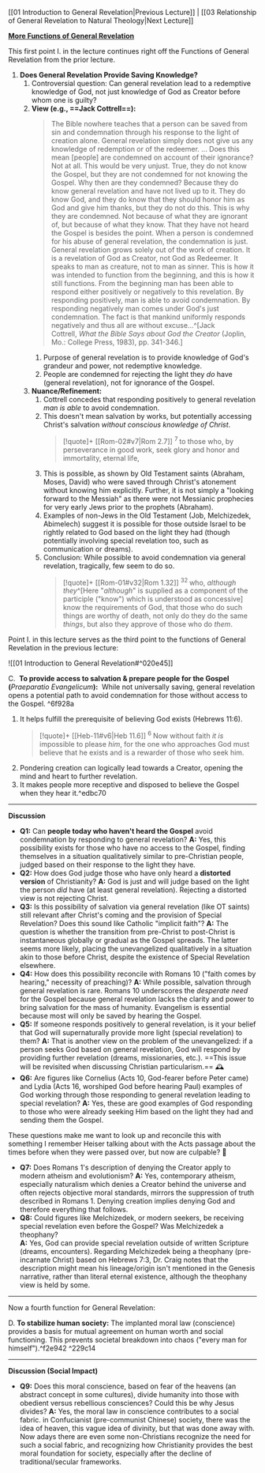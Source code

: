 ﻿[[01 Introduction to General Revelation|Previous Lecture]] | [[03 Relationship of General Revelation to Natural Theology|Next Lecture]]

**[More Functions of General Revelation](https://www.reasonablefaith.org/podcasts/defenders-podcast-series-3/s3-doctrine-of-revelation/doctrine-of-revelation-part-2)**

This first point I. in the lecture continues right off the Functions of General Revelation from the prior lecture.

1. **Does General Revelation Provide Saving Knowledge?**
    1. Controversial question: Can general revelation lead to a redemptive knowledge of God, not just knowledge of God as Creator before whom one is guilty?
    2. **View (e.g., ==Jack Cottrell==):**
       > The Bible nowhere teaches that a person can be saved from sin and condemnation through his response to the light of creation alone. General revelation simply does not give us any knowledge of redemption or of the redeemer. ... Does this mean [people] are condemned on account of their ignorance? Not at all. This would be very unjust. True, they do not know the Gospel, but they are not condemned for not knowing the Gospel. Why then are they condemned? Because they do know general revelation and have not lived up to it. They do know God, and they do know that they should honor him as God and give him thanks, but they do not do this. This is why they are condemned. Not because of what they are ignorant of, but because of what they know. That they have not heard the Gospel is besides the point. When a person is condemned for his abuse of general revelation, the condemnation is just. General revelation grows solely out of the work of creation. It is a revelation of God as Creator, not God as Redeemer. It speaks to man as creature, not to man as sinner. This is how it was intended to function from the beginning, and this is how it still functions. From the beginning man has been able to respond either positively or negatively to this revelation. By responding positively, man is able to avoid condemnation. By responding negatively man comes under God's just condemnation. The fact is that mankind uniformly responds negatively and thus all are without excuse...^[Jack Cottrell, _What the Bible Says about God the Creator_ (Joplin, Mo.: College Press, 1983), pp. 341-346.]
        1. Purpose of general revelation is to provide knowledge of God's grandeur and power, not redemptive knowledge.
        2. People are condemned for rejecting the light they *do* have (general revelation), not for ignorance of the Gospel.
    3. **Nuance/Refinement:**
        1. Cottrell concedes that responding positively to general revelation *man is able* to avoid condemnation.
        2. This doesn't mean salvation by works, but potentially accessing Christ's salvation *without conscious knowledge of Christ*.
           > [!quote]+ [[Rom-02#v7|Rom 2.7]]
           > <sup> 7 </sup>to those who, by perseverance in good work, seek glory and honor and immortality, eternal life, 
        3. This is possible, as shown by Old Testament saints (Abraham, Moses, David) who were saved through Christ's atonement without knowing him explicitly. Further, it is not simply a "looking forward to the Messiah" as there were not Messianic prophecies for very early Jews prior to the prophets (Abraham).
        4. Examples of non-Jews in the Old Testament (Job, Melchizedek, Abimelech) suggest it is possible for those outside Israel to be rightly related to God based on the light they had (though potentially involving special revelation too, such as communication or dreams).
        5. Conclusion: While possible to avoid condemnation via general revelation, tragically, few seem to do so.
           > [!quote]+ [[Rom-01#v32|Rom 1.32]]
           > <sup> 32 </sup>who, _although they_^[Here "_although_" is supplied as a component of the participle ("know") which is understood as concessive] know the requirements of God, that those who do such things are worthy of death, not only do they do the same _things_, but also they approve of those who do _them_. 

Point I. in this lecture serves as the third point to the functions of General Revelation in the previous lecture:

![[01 Introduction to General Revelation#^020e45]]

C.  **To provide access to salvation & prepare people for the Gospel (**_Praeparatio Evangelicum_**):** 
While not universally saving, general revelation opens a potential path to avoid condemnation for those without access to the Gospel. ^6f928a
1. It helps fulfill the prerequisite of believing God exists (Hebrews 11:6).
   > [!quote]+ [[Heb-11#v6|Heb 11.6]]
   > <sup> 6 </sup>Now without faith _it is_ impossible to please _him_, for the one who approaches God must believe that he exists and is a rewarder of those who seek him. 
2. Pondering creation can logically lead towards a Creator, opening the mind and heart to further revelation.
3. It makes people more receptive and disposed to believe the Gospel when they hear it.^edbc70


---

**Discussion**

- **Q1:** Can **people today who haven't heard the Gospel** avoid condemnation by responding to general revelation?
  **A:** Yes, this possibility exists for those who have no access to the Gospel, finding themselves in a situation qualitatively similar to pre-Christian people, judged based on their response to the light they have.
- **Q2:** How does God judge those who have only heard a **distorted version** of Christianity?
  **A:** God is just and will judge based on the light the person *did* have (at least general revelation). Rejecting a distorted view is not rejecting Christ.
- **Q3:** Is this possibility of salvation via general revelation (like OT saints) still relevant after Christ's coming and the provision of Special Revelation? Does this sound like Catholic "implicit faith"?
  **A:** The question is whether the transition from pre-Christ to post-Christ is instantaneous globally or gradual as the Gospel spreads. The latter seems more likely, placing the unevangelized qualitatively in a situation akin to those before Christ, despite the existence of Special Revelation elsewhere.
- **Q4:** How does this possibility reconcile with Romans 10 ("faith comes by hearing," necessity of preaching)?
  **A:** While possible, salvation through general revelation is rare. Romans 10 underscores the *desperate need* for the Gospel because general revelation lacks the clarity and power to bring salvation for the mass of humanity. Evangelism is essential because most will only be saved by hearing the Gospel.
- **Q5:** If someone responds positively to general revelation, is it your belief that God will supernaturally provide more light (special revelation) to them?
  **A:** That is another view on the problem of the unevangelized: if a person seeks God based on general revelation, God will respond by providing further revelation (dreams, missionaries, etc.). ==This issue will be revisited when discussing Christian particularism.== 🕰️
- **Q6:** Are figures like Cornelius (Acts 10, God-fearer before Peter came) and Lydia (Acts 16, worshiped God before hearing Paul) examples of God working through those responding to general revelation leading to special revelation?
  **A:** Yes, these are good examples of God responding to those who were already seeking Him based on the light they had and sending them the Gospel.   

These questions make me want to look up and reconcile this with something I remember Heiser talking about with the Acts passage about the times before when they were passed over, but now are culpable? 🌱

- **Q7:** Does Romans 1's description of denying the Creator apply to modern atheism and evolutionism?
  **A:** Yes, contemporary atheism, especially naturalism which denies a Creator behind the universe and often rejects objective moral standards, mirrors the suppression of truth described in Romans 1. Denying creation implies denying God and therefore everything that follows.
- **Q8:** Could figures like Melchizedek, or modern seekers, be receiving special revelation even before the Gospel? Was Melchizedek a theophany?        
  **A:** Yes, God can provide special revelation outside of written Scripture (dreams, encounters). Regarding Melchizedek being a theophany (pre-incarnate Christ) based on Hebrews 7:3, Dr. Craig notes that the description might mean his lineage/origin isn't mentioned in the Genesis narrative, rather than literal eternal existence, although the theophany view is held by some.

---

Now a fourth function for General Revelation:

D. **To stabilize human society:**
The implanted moral law (conscience) provides a basis for mutual agreement on human worth and social functioning. This prevents societal breakdown into chaos ("every man for himself").^f2e942 ^229c14

---

**Discussion (Social Impact)**

- **Q9:** Does this moral conscience, based on fear of the heavens (an abstract concept in some cultures), divide humanity into those with obedient versus rebellious consciences? Could this be why Jesus divides?
  **A:** Yes, the moral law in conscience contributes to a social fabric. in Confucianist (pre-communist Chinese) society, there was the idea of heaven, this vague idea of divinity, but that was done away with. Now adays there are even some non-Christians recognize the need for such a social fabric, and recognizing how Christianity provides the best moral foundation for society, especially after the decline of traditional/secular frameworks.